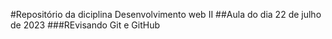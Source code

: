 #Repositório da diciplina Desenvolvimento web II
##Aula do dia 22 de julho de 2023
###REvisando Git e GitHub
